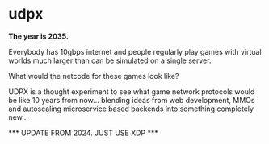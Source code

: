 # udpx

**The year is 2035.**

Everybody has 10gbps internet and people regularly play games with virtual worlds much larger than can be simulated on a single server.

What would the netcode for these games look like?

UDPX is a thought experiment to see what game network protocols would be like 10 years from now... blending ideas from web development, MMOs and autoscaling microservice based backends into something completely new...

*** UPDATE FROM 2024. JUST USE XDP ***
